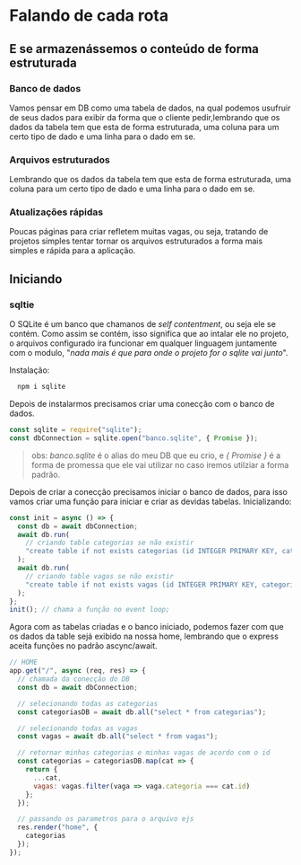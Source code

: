 # Falando de cada rota

## E se armazenássemos o conteúdo de forma estruturada

### Banco de dados

Vamos pensar em DB como uma tabela de dados, na qual podemos usufruir de seus dados para exibir da forma que o cliente pedir,lembrando que os dados da tabela tem que esta de forma estruturada, uma coluna para um certo tipo de dado e uma linha para o dado em se.

### Arquivos estruturados

Lembrando que os dados da tabela tem que esta de forma estruturada, uma coluna para um certo tipo de dado e uma linha para o dado em se.

### Atualizações rápidas

Poucas páginas para criar refletem muitas vagas, ou seja, tratando de projetos simples tentar tornar os arquivos estruturados a forma mais simples e rápida para a aplicação.

## Iniciando

### sqltie

O SQLite é um banco que chamanos de _self contentment_, ou seja ele se contém. Como assim se contém, isso significa que ao intalar ele no projeto, o arquivos configurado ira funcionar em qualquer linguagem juntamente com o modulo, "_nada mais é que para onde o projeto for o sqlite vai junto_".

Instalação:

```javascript
  npm i sqlite
```

Depois de instalarmos precisamos criar uma conecção com o banco de dados.

```javascript
const sqlite = require("sqlite");
const dbConnection = sqlite.open("banco.sqlite", { Promise });
```

> obs: _banco.sqlite_ é o alias do meu DB que eu crio, e _{ Promise }_ é a forma de promessa que ele vai utilizar no caso iremos utilziar a forma padrão.

Depois de criar a conecção precisamos iniciar o banco de dados, para isso vamos criar uma função para iniciar e criar as devidas tabelas.
Inicializando:

```javascript
const init = async () => {
  const db = await dbConnection;
  await db.run(
    // criando table categorias se não existir
    "create table if not exists categorias (id INTEGER PRIMARY KEY, categoria TEXT);"
  );
  await db.run(
    // criando table vagas se não existir
    "create table if not exists vagas (id INTEGER PRIMARY KEY, categoria INTEGER, titulo TEXT, descricao TEXT);" // criando table categorias se não existir
  );
};
init(); // chama a função no event loop;
```

Agora com as tabelas criadas e o banco iniciado, podemos fazer com que os dados da table sejá exibido na nossa home, lembrando que o express aceita funções no padrão ascync/await.

```javascript
// HOME
app.get("/", async (req, res) => {
  // chamada da conecção do DB
  const db = await dbConnection;

  // selecionando todas as categorias
  const categoriasDB = await db.all("select * from categorias");

  // selecionando todas as vagas
  const vagas = await db.all("select * from vagas");

  // retornar minhas categorias e minhas vagas de acordo com o id
  const categorias = categoriasDB.map(cat => {
    return {
      ...cat,
      vagas: vagas.filter(vaga => vaga.categoria === cat.id)
    };
  });

  // passando os parametros para o arquivo ejs
  res.render("home", {
    categorias
  });
});
```
